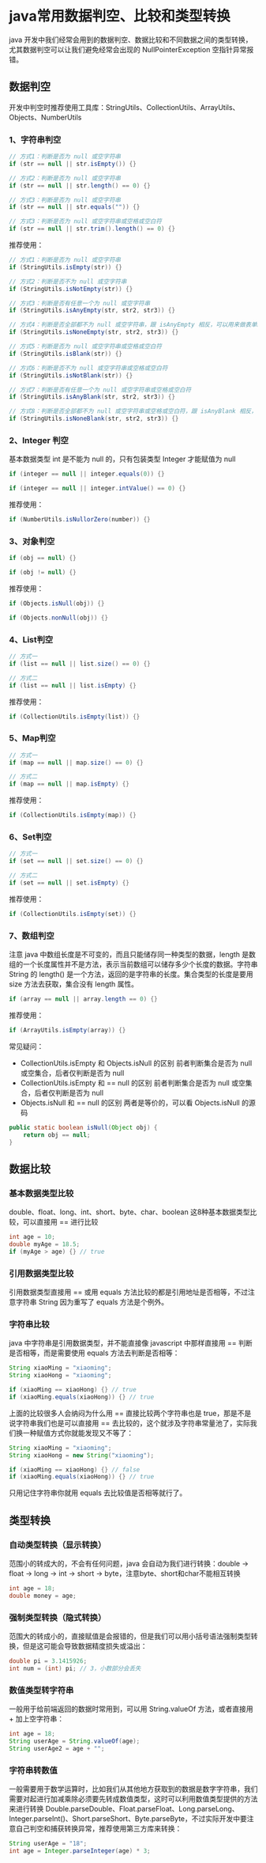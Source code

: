 # java常用数据判空、比较和类型转换

java 开发中我们经常会用到的数据判空、数据比较和不同数据之间的类型转换，尤其数据判空可以让我们避免经常会出现的 NullPointerException 空指针异常报错。

## 数据判空
开发中判空时推荐使用工具库：StringUtils、CollectionUtils、ArrayUtils、Objects、NumberUtils

### 1、字符串判空
```java
// 方式1：判断是否为 null 或空字符串
if (str == null || str.isEmpty()) {}

// 方式2：判断是否为 null 或空字符串
if (str == null || str.length() == 0) {}

// 方式3：判断是否为 null 或空字符串
if (str == null || str.equals("")) {}

// 方式3：判断是否为 null 或空字符串或空格或空白符
if (str == null || str.trim().length() == 0) {}
```

推荐使用：
```java
// 方式1：判断是否为 null 或空字符串
if (StringUtils.isEmpty(str)) {}

// 方式2：判断是否不为 null 或空字符串
if (StringUtils.isNotEmpty(str)) {}

// 方式3：判断是否有任意一个为 null 或空字符串
if (StringUtils.isAnyEmpty(str, str2, str3)) {}

// 方式4：判断是否全部都不为 null 或空字符串，跟 isAnyEmpty 相反，可以用来做表单必填参数校验
if (StringUtils.isNoneEmpty(str, str2, str3)) {}

// 方式5：判断是否为 null 或空字符串或空格或空白符
if (StringUtils.isBlank(str)) {}

// 方式6：判断是否不为 null 或空字符串或空格或空白符
if (StringUtils.isNotBlank(str)) {}

// 方式7：判断是否有任意一个为 null 或空字符串或空格或空白符
if (StringUtils.isAnyBlank(str, str2, str3)) {}

// 方式8：判断是否全部都不为 null 或空字符串或空格或空白符，跟 isAnyBlank 相反，可以用来做表单必填参数校验
if (StringUtils.isNoneBlank(str, str2, str3)) {}
```

### 2、Integer 判空
基本数据类型 int 是不能为 null 的，只有包装类型 Integer 才能赋值为 null
```java
if (integer == null || integer.equals(0)) {}

if (integer == null || integer.intValue() == 0) {}
```

推荐使用：
```java
if (NumberUtils.isNullorZero(number)) {}
```

### 3、对象判空
```java
if (obj == null) {}

if (obj != null) {}
```

推荐使用：
```java
if (Objects.isNull(obj)) {}

if (Objects.nonNull(obj)) {}
```

### 4、List判空
```java
// 方式一
if (list == null || list.size() == 0) {}

// 方式二
if (list == null || list.isEmpty) {}
```

推荐使用：
```java
if (CollectionUtils.isEmpty(list)) {}
```

### 5、Map判空
```java
// 方式一
if (map == null || map.size() == 0) {}

// 方式二
if (map == null || map.isEmpty) {}
```

推荐使用：
```java
if (CollectionUtils.isEmpty(map)) {}
```

### 6、Set判空
```java
// 方式一
if (set == null || set.size() == 0) {}

// 方式二
if (set == null || set.isEmpty) {}
```

推荐使用：
```java
if (CollectionUtils.isEmpty(set)) {}
```

### 7、数组判空
注意 java 中数组长度是不可变的，而且只能储存同一种类型的数据，length 是数组的一个长度属性并不是方法，表示当前数组可以储存多少个长度的数据。字符串 String 的 length() 是一个方法，返回的是字符串的长度。集合类型的长度是要用 size 方法去获取，集合没有 length 属性。
```java
if (array == null || array.length == 0) {}
```

推荐使用：
```java
if (ArrayUtils.isEmpty(array)) {}
```

常见疑问：
- CollectionUtils.isEmpty 和 Objects.isNull 的区别
前者判断集合是否为 null 或空集合，后者仅判断是否为 null
- CollectionUtils.isEmpty 和 == null 的区别
前者判断集合是否为 null 或空集合，后者仅判断是否为 null
- Objects.isNull 和 == null 的区别
两者是等价的，可以看 Objects.isNull 的源码
```java
public static boolean isNull(Object obj) {
    return obj == null;
}
```


## 数据比较
### 基本数据类型比较
double、float、long、int、short、byte、char、boolean 这8种基本数据类型比较，可以直接用 == 进行比较
```java
int age = 10;
double myAge = 18.5;
if (myAge > age) {} // true
```

### 引用数据类型比较
引用数据类型直接用 == 或用 equals 方法比较的都是引用地址是否相等，不过注意字符串 String 因为重写了 equals 方法是个例外。

### 字符串比较
java 中字符串是引用数据类型，并不能直接像 javascript 中那样直接用 == 判断是否相等，而是需要使用 equals 方法去判断是否相等：

```java
String xiaoMing = "xiaoming";
String xiaoHong = "xiaoming";

if (xiaoMing == xiaoHong) {} // true
if (xiaoMing.equals(xiaoHong)) {} // true
```
上面的比较很多人会纳闷为什么用 == 直接比较两个字符串也是 true，那是不是说字符串我们也是可以直接用 == 去比较的，这个就涉及字符串常量池了，实际我们换一种赋值方式你就能发现又不等了：
```java
String xiaoMing = "xiaoming";
String xiaoHong = new String("xiaoming");

if (xiaoMing == xiaoHong) {} // false
if (xiaoMing.equals(xiaoHong)) {} // true
```
只用记住字符串你就用 equals 去比较值是否相等就行了。

## 类型转换
### 自动类型转换（显示转换）
范围小的转成大的，不会有任何问题，java 会自动为我们进行转换：double -> float -> long -> int -> short -> byte，注意byte、short和char不能相互转换

```java
int age = 18;
double money = age;
```

### 强制类型转换（隐式转换）
范围大的转成小的，直接赋值是会报错的，但是我们可以用小括号语法强制类型转换，但是这可能会导致数据精度损失或溢出：

```java
double pi = 3.1415926;
int num = (int) pi; // 3，小数部分会丢失
```

### 数值类型转字符串
一般用于给前端返回的数据时常用到，可以用 String.valueOf 方法，或者直接用 + 加上空字符串：

```java
int age = 18;
String userAge = String.valueOf(age);
String userAge2 = age + "";
```

### 字符串转数值
一般需要用于数学运算时，比如我们从其他地方获取到的数据是数字字符串，我们需要对起进行加减乘除必须要先转成数值类型，这时可以利用数值类型提供的方法来进行转换 Double.parseDouble、Float.parseFloat、Long.parseLong、Integer.parseInt()、Short.parseShort、Byte.parseByte，不过实际开发中要注意自己判空和捕获转换异常，推荐使用第三方库来转换：

```java
String userAge = "18";
int age = Integer.parseInteger(age) * 3;
```
